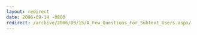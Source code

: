 ```yaml
---
layout: redirect
date: 2006-09-14 -0800
redirect: /archive/2006/09/15/A_Few_Questions_For_Subtext_Users.aspx/
---
```

